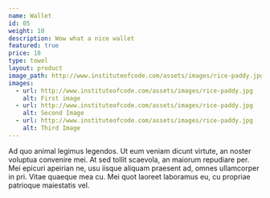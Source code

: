 ```yaml
---
name: Wallet
id: 05
weight: 10
description: Wow what a nice wallet
featured: true
price: 18
type: towel
layout: product
image_path: http://www.instituteofcode.com/assets/images/rice-paddy.jpg
images:
  - url: http://www.instituteofcode.com/assets/images/rice-paddy.jpg
    alt: First image
  - url: http://www.instituteofcode.com/assets/images/rice-paddy.jpg
    alt: Second Image
  - url: http://www.instituteofcode.com/assets/images/rice-paddy.jpg
    alt: Third Image
---
```


Ad quo animal legimus legendos. Ut eum veniam dicunt virtute, an noster voluptua convenire mei. At sed tollit scaevola, an maiorum repudiare per. Mei epicuri apeirian ne, usu iisque aliquam praesent ad, omnes ullamcorper in pri. Vitae quaeque mea cu. Mei quot laoreet laboramus eu, cu propriae patrioque maiestatis vel.
